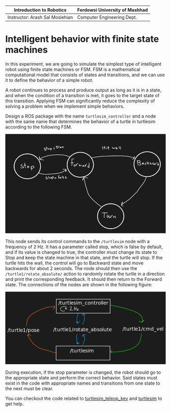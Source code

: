 |  Introduction to Robotics |  Ferdowsi University of Mashhad |
|---|---|
|  Instructor: Arash Sal Moslehian |  Computer Engineering Dept. |

# Intelligent behavior with finite state machines

In this experiment, we are going to simulate the simplest type of intelligent robot using finite state machines or FSM. FSM is a mathematical computational model that consists of states and transitions, and we can use it to define the behavior of a simple robot.

A robot continues to process and produce output as long as it is in a state, and when the condition of a transition is met, it goes to the target state of this transition. Applying FSM can significantly reduce the complexity of solving a problem when we implement simple behaviors.

Design a ROS package with the name `turtlesim_controller` and a node with the same name that determines the behavior of a turtle in turtlesim according to the following FSM.

![](assets/lab2/fsm.png)

This node sends its control commands to the `/turtlesim` node with a frequency of 2 Hz. It has a parameter called stop, which is false by default, and if its value is changed to true, the controller must change its state to Stop and keep the state machine in that state, and the turtle will stop. If the turtle hits the wall, the control will go to Backward state and move backwards for about 2 seconds. The node should then use the `/turtle1/rotate_absolute/` action to randomly rotate the turtle in a direction and print the corresponding feedback. It should then return to the Forward state. The connections of the nodes are shown in the following figure:

![](assets/lab2/graph.png)

During execution, if the stop parameter is changed, the robot should go to the appropriate state and perform the correct behavior. Said states must exist in the code with appropriate names and transitions from one state to the next must be clear.

You can checkout the code related to [turtlesim_teleop_key](https://github.com/ros/ros_tutorials/blob/db6328879831b4abadac939bd69b43133414c0db/turtlesim/tutorials/teleop_turtle_key.cpp) and [turtlesim](https://github.com/ros/ros_tutorials/tree/humble/turtlesim)  to get help.
